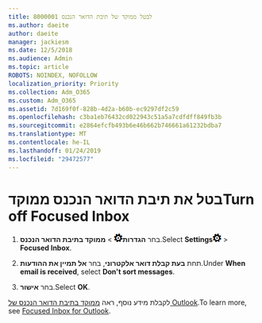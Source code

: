 ```yaml
---
title: 8000001 לבטל ממוקד של תיבת הדואר הנכנס
ms.author: daeite
author: daeite
manager: jackiesm
ms.date: 12/5/2018
ms.audience: Admin
ms.topic: article
ROBOTS: NOINDEX, NOFOLLOW
localization_priority: Priority
ms.collection: Adm_O365
ms.custom: Adm_O365
ms.assetid: 7d169f0f-828b-4d2a-b60b-ec9297df2c59
ms.openlocfilehash: c3ba1eb76432cd022943c51a5a7cdfdff849fb3b
ms.sourcegitcommit: e2864efcfb493b6e46b662b746661a61232bdba7
ms.translationtype: MT
ms.contentlocale: he-IL
ms.lasthandoff: 01/24/2019
ms.locfileid: "29472577"
---
```

# <a name="turn-off-focused-inbox"></a><span data-ttu-id="6aee6-102">בטל את תיבת הדואר הנכנס ממוקד</span><span class="sxs-lookup"><span data-stu-id="6aee6-102">Turn off Focused Inbox</span></span>

1. <span data-ttu-id="6aee6-103">בחר **הגדרות**![הגדרות](media/f4b2e798-fff1-4a14-931f-5677a4543b58.png) \> **ממוקד בתיבת הדואר הנכנס**.</span><span class="sxs-lookup"><span data-stu-id="6aee6-103">Select **Settings**![Settings](media/f4b2e798-fff1-4a14-931f-5677a4543b58.png) \> **Focused Inbox**.</span></span>
    
2. <span data-ttu-id="6aee6-104">תחת **בעת קבלת דואר אלקטרוני**, בחר **אל תמיין את ההודעות**.</span><span class="sxs-lookup"><span data-stu-id="6aee6-104">Under **When email is received**, select **Don't sort messages**.</span></span>
    
3. <span data-ttu-id="6aee6-105">בחר **אישור**.</span><span class="sxs-lookup"><span data-stu-id="6aee6-105">Select **OK**.</span></span>
    
<span data-ttu-id="6aee6-106">לקבלת מידע נוסף, ראה [ממוקד בתיבת הדואר הנכנס של Outlook](https://go.microsoft.com/fwlink/p/?linkid=873108).</span><span class="sxs-lookup"><span data-stu-id="6aee6-106">To learn more, see [Focused Inbox for Outlook](https://go.microsoft.com/fwlink/p/?linkid=873108).</span></span>
  

